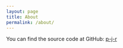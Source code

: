```yaml
---
layout: page
title: About
permalink: /about/
---
```



You can find the source code at GitHub:
[p-j-r](https://github.com/p-j-r)


